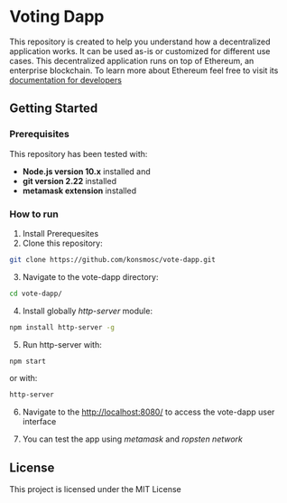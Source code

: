# Voting Dapp

This repository is created to help you understand how a decentralized application works. 
It can be used as-is or customized for different use cases. This decentralized application 
runs on top of Ethereum, an enterprise blockchain. To learn more about Ethereum feel free 
to visit its [documentation for developers](https://ethereum.org/developers/#getting-started)

## Getting Started

### Prerequisites

This repository has been tested with:

- **Node.js version 10.x** installed and
- **git version 2.22** installed
- **metamask extension** installed

### How to run

1. Install Prerequesites
2. Clone this repository:

```bash
git clone https://github.com/konsmosc/vote-dapp.git
```

3. Navigate to the vote-dapp directory:

```bash
cd vote-dapp/
```

4. Install globally *http-server* module:

```bash
npm install http-server -g
```

5. Run http-server with:

```bash
npm start
```

or with:

```bash
http-server
```

6. Navigate to the [http://localhost:8080/](http://localhost:8080/) to access the vote-dapp user interface

7. You can test the app using *metamask* and *ropsten network*


## License

This project is licensed under the MIT License